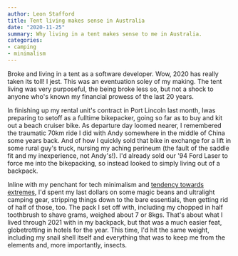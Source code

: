 ```yaml
---
author: Leon Stafford
title: Tent living makes sense in Australia
date: "2020-11-25"
summary: Why living in a tent makes sense to me in Australia. 
categories:
- camping
- minimalism
---
```


Broke and living in a tent as a software developer. Wow, 2020 has really taken its toll! I jest. This was an eventuation soley of my making. The tent living was very purposeful, the being broke less so, but not a shock to anyone who's known my financial prowess of the last 20 years.

In finishing up my rental unit's contract in Port Lincoln last month, Iwas preparing to setoff as a fulltime bikepacker, going so far as to buy and kit out a beach cruiser bike. As departure day loomed nearer, I remembered the traumatic 70km ride I did with Andy somewhere in the middle of China some years back. And of how I quickly sold that bike in exchange for a lift in some rural guy's truck, nursing my aching perineum (the fault of the saddle fit and my inexperience, not Andy's!). I'd already sold our '94 Ford Laser to force me into the bikepacking, so instead looked to simply living out of a backpack.

Inline with my penchant for tech minimalism and [tendency towards extremes](/blog/true_cost/), I'd spent my last dollars on some magic beans and ultralight camping gear, stripping things down to the bare essentials, then getting rid of half of those, too. The pack I set off with, including my chopped in half toothbrush to shave grams, weighed about 7 or 8kgs. That's about what I lived through 2021 with in my backpack, but that was a much easier feat, globetrotting in hotels for the year. This time, I'd hit the same weight, including my snail shell itself and everything that was to keep me from the elements and, more importantly, insects.


